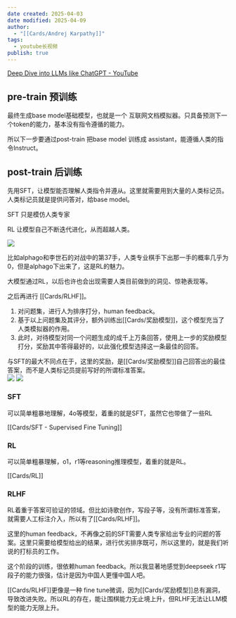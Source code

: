 ```yaml
---
date created: 2025-04-03
date modified: 2025-04-09
author:
  - "[[Cards/Andrej Karpathy]]"
tags:
  - youtube长视频
publish: true
---
```


[Deep Dive into LLMs like ChatGPT - YouTube](https://www.youtube.com/watch?v=7xTGNNLPyMI&list=WL&index=1&t=276s)

## pre-train 预训练

最终生成base model基础模型，也就是一个 互联网文档模拟器。只具备预测下一个token的能力，基本没有指令遵循的能力。

所以下一步要通过post-train 把base model 训练成 assistant，能遵循人类的指令Instruct。

## post-train 后训练

先用SFT，让模型能否理解人类指令并遵从。这里就需要用到大量的人类标记员。人类标记员就是提供问答对，给base model。

SFT 只是模仿人类专家

RL 让模型自己不断迭代进化，从而超越人类。

![](https://pub-pic.oldwinter.top/2025/04/f6bec730744ac894aa71000c5434e6fa.png)

比如alphago和李世石的对战中的第37手，人类专业棋手下出那一手的概率几乎为0，但是alphago下出来了，这是RL的魅力。

大模型通过RL，以后也许也会出现需要人类目前做到的洞见、惊艳表现等。

之后再进行 [[Cards/RLHF]]。
1. 对问题集，进行人为排序打分，human feedback。
2. 基于以上问题集及其评分，额外训练出[[Cards/奖励模型]]，这个模型充当了人类模拟器的作用。
3. 此时，对待模型对同一个问题生成的成千上万条回答，使用上一步的奖励模型打分，奖励其中答得最好的，以此强化模型选择这一条最佳的回答。

与SFT的最大不同点在于，这里的奖励，是[[Cards/奖励模型]]自己回答出的最佳答案，而不是人类标记员提前写好的所谓标准答案。  
![](https://pub-pic.oldwinter.top/2025/04/3a756c2172bc2d1bdfdb91c2b413c6ea.png)
![](https://pub-pic.oldwinter.top/2025/04/2d61121c3d6f2ede5ee165c7e974e5b6.png)

### SFT

可以简单粗暴地理解，4o等模型，着重的就是SFT，虽然它也带做了一些RL

[[Cards/SFT - Supervised Fine Tuning]]

### RL

可以简单粗暴理解，o1，r1等reasoning推理模型，着重的就是RL。

[[Cards/RL]]

### RLHF

RL着重于答案可验证的领域。但比如诗歌创作，写段子等，没有所谓标准答案，就需要人工标注介入，所以有了[[Cards/RLHF]]。

这里的human feedback，不再像之前的SFT需要人类专家给出专业的问题的答案。这里只需要给模型给出的结果，进行优劣排序既可，所以这里的，就是我们听说的打标员的工作。
 

这个阶段的训练，很依赖human feedback。所以我显著地感觉到deepseek r1写段子的能力很强，估计是因为中国人更懂中国人吧。

[[Cards/RLHF]]更像是一种 fine tune微调，因为[[Cards/奖励模型]]总有漏洞，导致改进失败。所以RL的存在，能让围棋能力无止境上升，但RLHF无法让LLM模型的能力无限上升。
